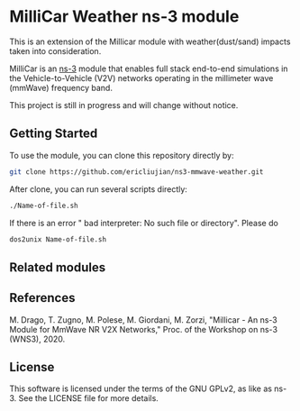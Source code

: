 # MilliCar Weather ns-3 module 

This is an extension of the Millicar module with weather(dust/sand) impacts taken into consideration.

MilliCar is an [ns-3](https://www.nsnam.org "ns-3 Website") module that enables full stack end-to-end simulations in the Vehicle-to-Vehicle (V2V) networks operating in the millimeter wave (mmWave) frequency band.  

This project is still in progress and will change without notice.


## Getting Started
To use the module, you can clone this repository directly by:

```bash
git clone https://github.com/ericliujian/ns3-mmwave-weather.git
```

After clone, you can run several scripts directly:

```bash
./Name-of-file.sh
```

If there is an error " bad interpreter: No such file or directory". Please do

```bash
dos2unix Name-of-file.sh
```



## Related modules


## References 
M. Drago, T. Zugno, M. Polese, M. Giordani, M. Zorzi, "Millicar - An ns-3 Module for MmWave NR V2X Networks," Proc. of the Workshop on ns-3 (WNS3), 2020.


## License ##

This software is licensed under the terms of the GNU GPLv2, as like as ns-3. See the LICENSE file for more details.
